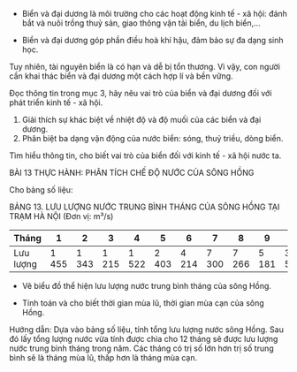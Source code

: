 - Biển và đại dương là môi trường cho các hoạt động kinh tế - xã hội: đánh bắt và nuôi trồng thuỷ sản, giao thông vận tải biển, du lịch biển,...

- Biển và đại dương góp phần điều hoà khí hậu, đảm bảo sự đa dạng sinh học.

Tuy nhiên, tài nguyên biển là có hạn và dễ bị tổn thương. Vì vậy, con người cần khai thác biển và đại dương một cách hợp lí và bền vững.

Đọc thông tin trong mục 3, hãy nêu vai trò của biển và đại dương đối với phát triển kinh tế - xã hội.

1. Giải thích sự khác biệt về nhiệt độ và độ muối của các biển và đại dương.
2. Phân biệt ba dạng vận động của nước biển: sóng, thuỷ triều, dòng biển.

Tìm hiểu thông tin, cho biết vai trò của biển đối với kinh tế - xã hội nước ta.

BÀI 13 THỰC HÀNH: PHÂN TÍCH CHẾ ĐỘ NƯỚC CỦA SÔNG HỒNG

Cho bảng số liệu:

BẢNG 13. LƯU LƯỢNG NƯỚC TRUNG BÌNH THÁNG CỦA SÔNG HỒNG TẠI TRẠM HÀ NỘI
(Đơn vị: m³/s)

Tháng | 1 | 2 | 3 | 4 | 5 | 6 | 7 | 8 | 9 | 10 | 11 | 12
---|---|---|---|---|---|---|---|---|---|---|---|---
Lưu lượng | 1 455 | 1 343 | 1 215 | 1 522 | 2 403 | 4 214 | 7 300 | 7 266 | 5 181 | 3 507 | 2 240 | 1 517

- Vẽ biểu đồ thể hiện lưu lượng nước trung bình tháng của sông Hồng.

- Tính toán và cho biết thời gian mùa lũ, thời gian mùa cạn của sông Hồng.

Hướng dẫn: Dựa vào bảng số liệu, tính tổng lưu lượng nước sông Hồng. Sau đó lấy tổng lượng nước vừa tính được chia cho 12 tháng sẽ được lưu lượng nước trung bình tháng trong năm. Các tháng có trị số lớn hơn trị số trung bình sẽ là tháng mùa lũ, thấp hơn là tháng mùa cạn.